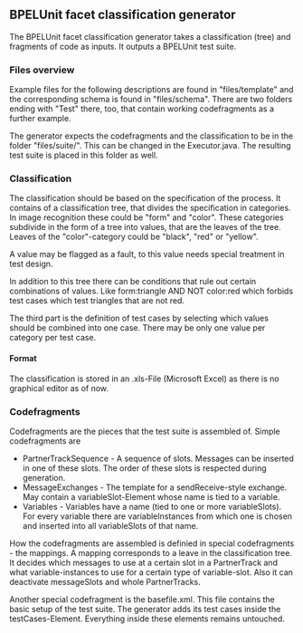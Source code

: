 ## BPELUnit facet classification generator

The BPELUnit facet classification generator takes a classification (tree) and fragments of code as inputs. It outputs a BPELUnit test suite.

### Files overview

Example files for the following descriptions are found in "files/template" and the corresponding schema is found in "files/schema". There are two folders ending with "Test" there, too, that contain working codefragments as a further example.

The generator expects the codefragments and the classification to be in the folder "files/suite/". This can be changed in the Executor.java. The resulting test suite is placed in this folder as well.

### Classification

The classification should be based on the specification of the process. It contains of a classification tree, that divides the specification in categories. In image recognition these could be "form" and "color". These categories subdivide in the form of a tree into values, that are the leaves of the tree. Leaves of the "color"-category could be "black", "red" or "yellow".

A value may be flagged as a fault, to this value needs special treatment in test design.

In addition to this tree there can be conditions that rule out certain combinations of values. Like form:triangle AND NOT color:red which forbids test cases which test triangles that are not red.

The third part is the definition of test cases by selecting which values should be combined into one case. There may be only one value per category per test case.

#### Format
The classification is stored in an .xls-File (Microsoft Excel) as there is no graphical editor as of now.

### Codefragments

Codefragments are the pieces that the test suite is assembled of. Simple codefragments are 
* PartnerTrackSequence - A sequence of slots. Messages can be inserted in one of these slots. The order of these slots is respected during generation.
* MessageExchanges - The template for a sendReceive-style exchange. May contain a variableSlot-Element whose name is tied to a variable.
* Variables - Variables have a name (tied to one or more variableSlots). For every variable there are variableInstances from which one is chosen and inserted into all variableSlots of that name.
	
How the codefragments are assembled is definied in special codefragments - the mappings. A mapping corresponds to a leave in the classification tree. It decides which messages to use at a certain slot in a PartnerTrack and what variable-instances to use for a certain type of variable-slot. Also it can deactivate messageSlots and whole PartnerTracks.

Another special codefragment is the basefile.xml. This file contains the basic setup of the test suite. The generator adds its test cases inside the testCases-Element. Everything inside these elements remains untouched.